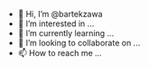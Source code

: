 - 👋 Hi, I’m @bartekzawa
- 👀 I’m interested in ...
- 🌱 I’m currently learning ...
- 💞️ I’m looking to collaborate on ...
- 📫 How to reach me ...

<!---
bartekzawa/bartekzawa is a ✨ special ✨ repository because its `README.md` (this file) appears on your GitHub profile.
You can click the Preview link to take a look at your changes.
--->
